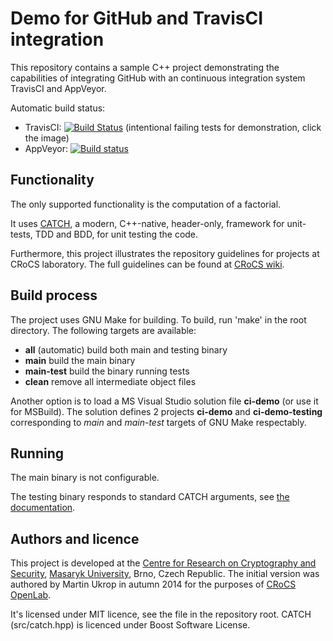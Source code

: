 Demo for GitHub and TravisCI integration
========================================

This repository contains a sample C++ project demonstrating the capabilities of integrating GitHub with an continuous integration system TravisCI and AppVeyor. 

Automatic build status:

* TravisCI: [![Build Status](https://travis-ci.org/crocs-muni/git-travis-demo.svg?branch=master)](https://travis-ci.org/crocs-muni/git-travis-demo) (intentional failing tests for demonstration, click the image)
* AppVeyor: [![Build status](https://ci.appveyor.com/api/projects/status/j7h1cfeb0jlp5v6m?svg=true)](https://ci.appveyor.com/project/mathius/git-travis-demo)

## Functionality

The only supported functionality is the computation of a factorial.

It uses [CATCH](https://github.com/philsquared/Catch), a modern, C++-native, header-only, framework for unit-tests, TDD and BDD, for unit testing the code.

Furthermore, this project illustrates the repository guidelines for projects at CRoCS laboratory. The full guidelines can be found at [CRoCS wiki](http://crcs.cz/wiki/doku.php?id=public:crocs:code_project_guidelines).

## Build process

The project uses GNU Make for building. To build, run 'make' in the root directory. The following targets are available:

* **all** (automatic) build both main and testing binary
* **main** build the main binary
* **main-test** build the binary running tests
* **clean** remove all intermediate object files

Another option is to load a MS Visual Studio solution file **ci-demo** (or use it for MSBuild). The solution defines 2 projects **ci-demo** and **ci-demo-testing** corresponding to *main* and *main-test* targets of GNU Make respectably.

## Running

The main binary is not configurable.

The testing binary responds to standard CATCH arguments, see [the documentation](https://github.com/philsquared/Catch/blob/master/docs/command-line.md).

## Authors and licence

This project is developed at the [Centre for Research on Cryptography and Security](http://www.fi.muni.cz/research/crocs/), [Masaryk University](http://www.muni.cz/), Brno, Czech Republic. The initial version was authored by Martin Ukrop in autumn 2014 for the purposes of [CRoCS OpenLab](http://crcs.cz/openlab).

It's licensed under MIT licence, see the file in the repository root. CATCH (src/catch.hpp) is licenced under Boost Software License.
